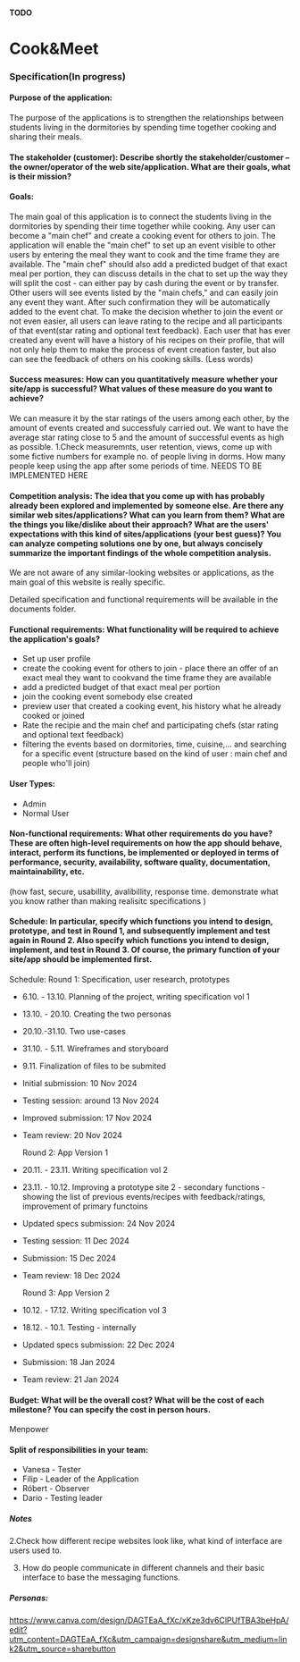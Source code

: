 ####  TODO
# Cook&Meet
### Specification(In progress)

#### Purpose of the application:
The purpose of the applications is to strengthen the relationships between students living in the dormitories by spending time together cooking and sharing their meals.


####  The stakeholder (customer): Describe shortly the stakeholder/customer – the owner/operator of the web site/application. What are their goals, what is their mission?


####  Goals:
The main goal of this application is to connect the students living in the dormitories by spending their time together while cooking. Any user can become a "main chef" and create a cooking event for others to join. The application will enable the "main chef" to set up an event visible to other users by entering the meal they want to cook and the time frame they are available. The "main chef" should also add a predicted budget of that exact meal per portion, they can discuss details in the chat to set up the way they will split the cost - can either pay by cash during the event or by transfer. Other users will see events listed by the "main chefs," and can easily join any event they want. After such confirmation they will be automatically added to the event chat. To make the decision whether to join the event or not even easier, all users can leave rating to the recipe and all participants of that event(star rating and optional text feedback). Each user that has ever created any event will have a history of his recipes on their profile, that will not only help them to make the process of event creation faster, but also can see the feedback of others on his cooking skills. (Less words)

####  Success measures: How can you quantitatively measure whether your site/app is successful? What values of these measure do you want to achieve?
We can measure it by the star ratings of the users among each other, by the amount of events created and successfuly carried out. We want to have the average star rating close to 5 and the amount of successful events as high as possible.
1.Check measuremnts, user retention, views, come up with some fictive numbers for example no. of people living in dorms. How many people keep using the app after some periods of time. NEEDS TO BE IMPLEMENTED HERE



####  Competition analysis: The idea that you come up with has probably already been explored and implemented by someone else. Are there any similar web sites/applications? What can you learn from them? What are the things you like/dislike about their approach? What are the users' expectations with this kind of sites/applications (your best guess)? You can analyze competing solutions one by one, but always concisely summarize the important findings of the whole competition analysis. 
We are not aware of any similar-looking websites or applications, as the main goal of this website is really specific.

Detailed specification and functional requirements will be available in the documents folder.

####  Functional requirements: What functionality will be required to achieve the application's goals?
  - Set up user profile
  - create the cooking event for others to join - place there an offer of an exact meal they want to cookvand the time frame they are available
  - add a predicted budget of that exact meal per portion
  - join the cooking event somebody else created
  - preview user that created a cooking event, his history what he already cooked or joined
  - Rate the recipie and the main chef and participating chefs (star rating and optional text feedback)
  - filtering the events based on dormitories, time, cuisine,... and searching for a specific event
(structure based on the kind of user : main chef and people who'll join)
 #### User Types:
 - Admin
 - Normal User

####  Non-functional requirements: What other requirements do you have? These are often high-level requirements on how the app should behave, interact, perform its functions, be implemented or deployed in terms of performance, security, availability, software quality, documentation, maintainability, etc.

(how fast, secure, usabillity, avalibillity, response time. demonstrate what you know rather than making realisitc specifications )

####  Schedule: In particular, specify which functions you intend to design, prototype, and test in Round 1, and subsequently implement and test again in Round 2. Also specify which functions you intend to design, implement, and test in Round 3. Of course, the primary function of your site/app should be implemented first.

Schedule: 
    Round 1: Specification, user research, prototypes
  - 6.10. - 13.10. Planning of the project, writing specification vol 1
  - 13.10. - 20.10. Creating the two personas
  - 20.10.-31.10. Two use-cases
  - 31.10. - 5.11. Wireframes and storyboard
  - 9.11. Finalization of files to be submited
  - Initial submission: 10 Nov 2024
  - Testing session: around 13 Nov 2024
  - Improved submission: 17 Nov 2024
  - Team review: 20 Nov 2024

    Round 2: App Version 1
  - 20.11. - 23.11. Writing specification vol 2
  - 23.11. - 10.12. Improving a prototype site 2 - secondary functions - showing the list of previous events/recipes with feedback/ratings, improvement of primary functoins
  - Updated specs submission: 24 Nov 2024
  - Testing session: 11 Dec 2024
  - Submission: 15 Dec 2024
  - Team review: 18 Dec 2024

    Round 3: App Version 2
  - 10.12. - 17.12. Writing specification vol 3
  - 18.12. - 10.1. Testing - internally
  - Updated specs submission: 22 Dec 2024
  - Submission: 18 Jan 2024
  - Team review: 21 Jan 2024


####  Budget: What will be the overall cost? What will be the cost of each milestone? You can specify the cost in person hours.
Menpower

####  Split of responsibilities in your team:
  - Vanesa - Tester
  - Filip - Leader of the Application
  - Róbert - Observer
  - Dario - Testing leader
    
##### Notes


2.Check how different recipe websites look like, what kind of interface are users used to. 

3. How do people communicate in different channels and their basic interface to base the messaging functions.


##### Personas:
https://www.canva.com/design/DAGTEaA_fXc/xKze3dv6ClPUfTBA3beHpA/edit?utm_content=DAGTEaA_fXc&utm_campaign=designshare&utm_medium=link2&utm_source=sharebutton

